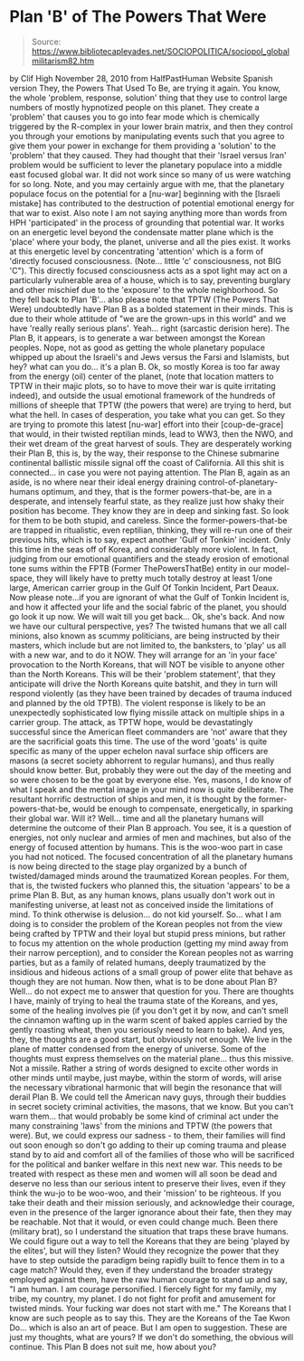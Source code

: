 # Plan 'B' of The Powers That Were

> Source: https://www.bibliotecapleyades.net/SOCIOPOLITICA/sociopol_globalmilitarism82.htm

by Clif High
November 28, 2010
from
HalfPastHuman Website
Spanish version
They, the Powers That Used To Be, are trying it
again.
You know, the whole 'problem, response, solution' thing that they use to
control large numbers of mostly hypnotized people on this planet. They
create a 'problem' that causes you to go into fear mode which is chemically
triggered by the R-complex in your lower brain matrix, and then they control
you through your emotions by manipulating events such that you agree to give
them your power in exchange for them providing a 'solution' to the 'problem'
that they caused.
They had thought that their 'Israel versus Iran' problem would be sufficient
to lever the planetary populace into a middle east focused global war. It
did not work since so many of us were watching for so long.
Note, and you may certainly argue with me, that the planetary populace focus
on the potential for a [nu-war] beginning with the [Israeli mistake] has
contributed to the destruction of potential emotional energy for that war to
exist.
Also note I am not saying anything more than words from
HPH 'participated' in the process of grounding that potential war. It works on
an energetic level beyond the condensate matter plane which is the 'place'
where your body, the planet, universe and all the pies exist. It works at
this energetic level by concentrating 'attention' which is a form of
'directly focused consciousness. (Note... little 'c' consciousness, not BIG
'C").
This directly focused consciousness acts as a spot light may act on a
particularly vulnerable area of a house, which is to say, preventing
burglary and other mischief due to the 'exposure' to the whole neighborhood.
So they fell back to Plan 'B'... also please note that TPTW (The Powers
That Were) undoubtedly have Plan B as a bolded statement in their minds.
This is due to their whole attitude of "we are the grown-ups in this world"
and we have 'really really serious plans'. Yeah... right (sarcastic derision
here).
The Plan B, it appears, is to generate a war between amongst the Korean
peoples. Nope, not as good as getting the whole planetary populace whipped
up about the
Israeli's and Jews versus the
Farsi and Islamists, but hey?
what can you do... it's a plan B.
Ok, so mostly Korea is too far away from
the energy (oil) center of the planet, (note that location matters to TPTW
in their majic plots, so to have to move their war is quite irritating
indeed), and outside the usual emotional framework of the hundreds of
millions of sheeple that TPTW (the powers that were) are trying to herd, but
what the hell. In cases of desperation, you take what you can get.
So they are trying to promote this latest [nu-war] effort into their
[coup-de-grace] that would, in their
twisted reptilian minds, lead to WW3,
then
the NWO, and their wet dream of the great harvest of souls.
They are desperately working their Plan B, this is, by the way, their
response to the
Chinese submarine continental ballistic missile signal off
the coast of California. All this shit is connected... in case you were not
paying attention.
The Plan B, again as an aside, is no where near their
ideal energy draining control-of-planetary-humans optimum, and they, that is
the former powers-that-be, are in a desperate, and intensely fearful state,
as they realize just how shaky their position has become. They know they are
in deep and sinking fast.
So look for them to be both stupid, and careless.
Since the former-powers-that-be are trapped in ritualistic, even reptilian,
thinking, they will re-run one of their previous hits, which is to say,
expect another 'Gulf of
Tonkin' incident. Only this time in the seas off of
Korea, and considerably more violent.
In fact, judging from our emotional
quantifiers and the steady erosion of emotional tone sums within the FPTB
(Former
ThePowersThatBe) entity in our model-space, they will likely have to
pretty much totally destroy at least 1/one large, American carrier group in
the Gulf Of Tonkin Incident, Part Deaux.
Now please note...if you are ignorant of what the Gulf of Tonkin Incident
is, and how it affected your life and the social fabric of the planet,
you
should go look it up now. We will wait till you get back...
Ok, she's back.
And now we have our cultural perspective, yes? The twisted humans that we
all call minions, also known as scummy politicians, are being instructed by
their masters, which include but are not limited to,
the banksters, to
'play' us all with a new war, and to do it NOW.
They will arrange for an 'in your face' provocation to the North Koreans,
that will NOT be visible to anyone other than the North Koreans. This will
be their 'problem statement', that they anticipate will drive the North
Koreans quite batshit, and they in turn will respond violently (as they have
been trained by decades of trauma induced and planned by the old TPTB).
The
violent response is likely to be an unexpectedly sophisticated low flying
missile attack on multiple ships in a carrier group. The attack, as TPTW
hope, would be devastatingly successful since the American fleet commanders
are 'not' aware that they are the sacrificial goats this time.
The use of
the word 'goats' is quite specific as many of the upper echelon naval
surface ship officers are
masons (a secret society abhorrent to regular
humans), and thus really should know better. But, probably they were out the
day of the meeting and so were chosen to be the goat by everyone else. Yes,
masons, I do know of what I speak and the mental image in your mind now is
quite deliberate.
The resultant horrific destruction of ships and men, it is thought by the
former-powers-that-be, would be enough to compensate, energetically, in
sparking their global war.
Will it?
Well... time and all the planetary humans will determine the outcome of
their Plan B approach.
You see, it is a question of energies, not only nuclear and armies of men
and machines, but also of the energy of focused attention by humans. This is
the woo-woo part in case you had not noticed. The focused concentration of
all the planetary humans is now being directed to the stage play organized
by a bunch of twisted/damaged minds around the traumatized Korean peoples.
For them, that is, the twisted fuckers who planned this, the situation
'appears' to be a prime Plan B.
But, as any human knows, plans usually don't work out in manifesting
universe, at least not as conceived inside the limitations of mind. To think
otherwise is delusion... do not kid yourself.
So... what I am doing is to consider the problem of the Korean peoples not
from the view being crafted by TPTW and their loyal but stupid press
minions, but rather to focus my attention on the whole production (getting
my mind away from their narrow perception), and to consider the Korean
peoples not as warring parties, but as a family of related humans, deeply
traumatized by the insidious and hideous actions of a small group of power
elite that behave as though they are not human.
Now then, what is to be done about Plan B?
Well... do not expect me to
answer that question for you. There are thoughts I have, mainly of trying to
heal the trauma state of the Koreans, and yes, some of the healing involves
pie (if you don't get it by now, and can't smell the cinnamon wafting up in
the warm scent of baked apples carried by the gently roasting wheat, then
you seriously need to learn to bake).
And yes, they, the thoughts are a good
start, but obviously not enough. We live in the plane of matter condensed
from the energy of universe.
Some of the thoughts must express themselves on
the material plane... thus this missive. Not a missile. Rather a string of
words designed to excite other words in other minds until maybe, just maybe,
within the storm of words, will arise the necessary vibrational harmonic
that will begin the resonance that will derail Plan B.
We could tell the American navy guys, through their buddies in secret
society criminal activities, the masons, that we know. But you can't warn
them... that would probably be some kind of criminal act under the many
constraining 'laws' from the minions and TPTW (the powers that were).
But,
we could express our sadness - to them, their families will find out soon
enough so don't go adding to their up coming trauma and please stand by to
aid and comfort all of the families of those who will be sacrificed for the
political and banker welfare in this next new war.
This needs to be treated
with respect as these men and women will all soon be dead and deserve no
less than our serious intent to preserve their lives, even if they think the wu-jo to be woo-woo, and their 'mission' to be righteous. If you take their
death and their mission seriously, and acknowledge their courage, even in
the presence of the larger ignorance about their fate, then they may be
reachable. Not that it would, or even could change much.
Been there
(military brat), so I understand the situation that traps these brave
humans.
We could figure out a way to tell the Koreans that they are being 'played by
the elites', but will they listen? Would they recognize the power that they
have to step outside the paradigm being rapidly built to fence them in to a
cage match?
Would they, even if they understand the broader strategy
employed against them, have the raw human courage to stand up and say,
"I am
human. I am courage personified. I fiercely fight for my family, my tribe,
my country, my planet. I do not fight for profit and amusement for twisted
minds. Your fucking war does not start with me."
The Koreans that I know are
such people as to say this. They are the Koreans of the Tae Kwon Do... which
is also an art of peace.
But I am open to suggestion. These are just my thoughts, what are yours?
If we don't do something, the obvious will continue.
This Plan B does not
suit me, how about you?
